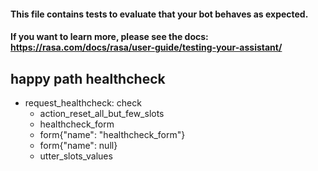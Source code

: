 #### This file contains tests to evaluate that your bot behaves as expected.
#### If you want to learn more, please see the docs: https://rasa.com/docs/rasa/user-guide/testing-your-assistant/

## happy path healthcheck
* request_healthcheck: check
  - action_reset_all_but_few_slots
  - healthcheck_form
  - form{"name": "healthcheck_form"}
  - form{"name": null}
  - utter_slots_values
